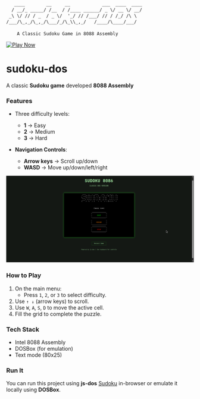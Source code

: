 ```

   ____        __     __            ___  ____  ____
  / __/_ _____/ /__  / /____ ______/ _ \/ __ \/ __/
 _\ \/ // / _  / _ \/  '_/ // /___/ // / /_/ /\ \
/___/\_,_/\_,_/\___/_/\_\\_,_/   /____/\____/___/

    A Classic Sudoku Game in 8088 Assembly
```

[![Play Now](https://img.shields.io/badge/PLAY%20NOW-blue?style=for-the-badge)](https://sudoku-x8088.netlify.app/)

# sudoku-dos

A classic **Sudoku game** developed **8088 Assembly**


### Features

* Three difficulty levels:

  * **1** → Easy
  * **2** → Medium
  * **3** → Hard

* **Navigation Controls**:

  * **Arrow keys** → Scroll up/down
  * **WASD** → Move up/down/left/right

![Art](public/ss.png)


### How to Play

1. On the main menu:
    * Press `1`, `2`, or `3` to select difficulty.
2. Use `↑ ↓` (arrow keys) to scroll.
3. Use `W`, `A`, `S`, `D` to move the active cell.
4. Fill the grid to complete the puzzle.

### Tech Stack

* Intel 8088 Assembly
* DOSBox (for emulation)
* Text mode (80x25)


### Run It

You can run this project using **js-dos** [Sudoku](https://sudoku-x8088.netlify.app/) in-browser or emulate it locally using **DOSBox**.
